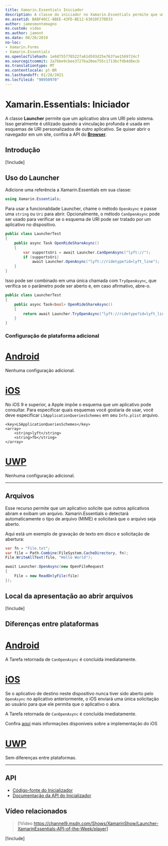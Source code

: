 ```yaml
---
title: Xamarin.Essentials Iniciador
description: A classe do iniciador no Xamarin.Essentials permite que um aplicativo Abra um URI pelo sistema.
ms.assetid: BABF40CC-8BEE-43FD-BE12-6301DF27DD33
author: jamesmontemagno
ms.custom: video
ms.author: jamont
ms.date: 08/20/2019
no-loc:
- Xamarin.Forms
- Xamarin.Essentials
ms.openlocfilehash: 1e68755778522fa61d593d25e763fae1569724cf
ms.sourcegitcommit: 2a7bbe9cbee3727ba20ee755c1713bcfdb4d8ecb
ms.translationtype: MT
ms.contentlocale: pt-BR
ms.lasthandoff: 01/28/2021
ms.locfileid: "98950970"
---
```

# <a name="no-locxamarinessentials-launcher"></a>Xamarin.Essentials: Iniciador

A classe **Launcher** permite que um aplicativo abra um URI pelo sistema. Isso geralmente é utilizado quando a vinculação profunda é usada em esquemas de URI personalizados de outro aplicativo. Se quiser abrir o navegador em um site, confira a API do **[Browser](open-browser.md)**.

## <a name="get-started"></a>Introdução

[!include[](~/essentials/includes/get-started.md)]

## <a name="using-launcher"></a>Uso do Launcher

Adicione uma referência a Xamarin.Essentials em sua classe:

```csharp
using Xamarin.Essentials;
```

Para usar a funcionalidade Launcher, chame o método `OpenAsync` e passe uma `string` ou `Uri` para abrir. Opcionalmente, o método `CanOpenAsync` pode ser usado para verificar se o esquema de URI pode ser tratado por um aplicativo no dispositivo.

```csharp
public class LauncherTest
{
    public async Task OpenRideShareAsync()
    {
        var supportsUri = await Launcher.CanOpenAsync("lyft://");
        if (supportsUri)
            await Launcher.OpenAsync("lyft://ridetype?id=lyft_line");
    }
}
```

Isso pode ser combinado em uma única chamada com `TryOpenAsync`, que verifica se o parâmetro pode ser aberto e, em caso afirmativo, abre-o.

```csharp
public class LauncherTest
{
    public async Task<bool> OpenRideShareAsync()
    {
        return await Launcher.TryOpenAsync("lyft://ridetype?id=lyft_line");
    }
}
```

### <a name="additional-platform-setup"></a>Configuração de plataforma adicional

# <a name="android"></a>[Android](#tab/android)

Nenhuma configuração adicional.

# <a name="ios"></a>[iOS](#tab/ios)

No iOS 9 e superior, a Apple impõe o esquema que um aplicativo pode consultar. Para especificar quais esquemas você gostaria de usar, você deve especificar `LSApplicationQueriesSchemes` em seu `Info.plist` arquivo.

```
<key>LSApplicationQueriesSchemes</key>
<array>
    <string>lyft</string>  
    <string>fb</string>
</array>
```

# <a name="uwp"></a>[UWP](#tab/uwp)

Nenhuma configuração adicional.

-----

## <a name="files"></a>Arquivos

Esse recurso permite que um aplicativo solicite que outros aplicativos abram e exibam um arquivo. Xamarin.Essentials o detectará automaticamente o tipo de arquivo (MIME) e solicitará que o arquivo seja aberto.

Aqui está um exemplo de gravação de texto em disco e solicitação de abertura:

```csharp
var fn = "File.txt";
var file = Path.Combine(FileSystem.CacheDirectory, fn);
File.WriteAllText(file, "Hello World");

await Launcher.OpenAsync(new OpenFileRequest
{
    File = new ReadOnlyFile(file)
});
```

## <a name="presentation-location-when-opening-files"></a>Local da apresentação ao abrir arquivos

[!include[](~/essentials/includes/ios-PresentationSourceBounds.md)]

## <a name="platform-differences"></a>Diferenças entre plataformas

# <a name="android"></a>[Android](#tab/android)

A Tarefa retornada de `CanOpenAsync` é concluída imediatamente.

# <a name="ios"></a>[iOS](#tab/ios)

Se o aplicativo de destino neste dispositivo nunca tiver sido aberto pelo `OpenAsync` no aplicativo anteriormente, o iOS enviará uma única solicitação ao usuário para que ele permita que o aplicativo o abra.

A Tarefa retornada de `CanOpenAsync` é concluída imediatamente.

Confira [aqui](xref:UIKit.UIApplication.CanOpenUrl*) mais informações disponíveis sobre a implementação do iOS

# <a name="uwp"></a>[UWP](#tab/uwp)

Sem diferenças entre plataformas.

-----

## <a name="api"></a>API

- [Código-fonte do Inicializador](https://github.com/xamarin/Essentials/tree/main/Xamarin.Essentials/Launcher)
- [Documentação da API do Inicializador](xref:Xamarin.Essentials.Launcher)

## <a name="related-video"></a>Vídeo relacionados

> [!Video https://channel9.msdn.com/Shows/XamarinShow/Launcher-XamarinEssentials-API-of-the-Week/player]

[!include[](~/essentials/includes/xamarin-show-essentials.md)]
